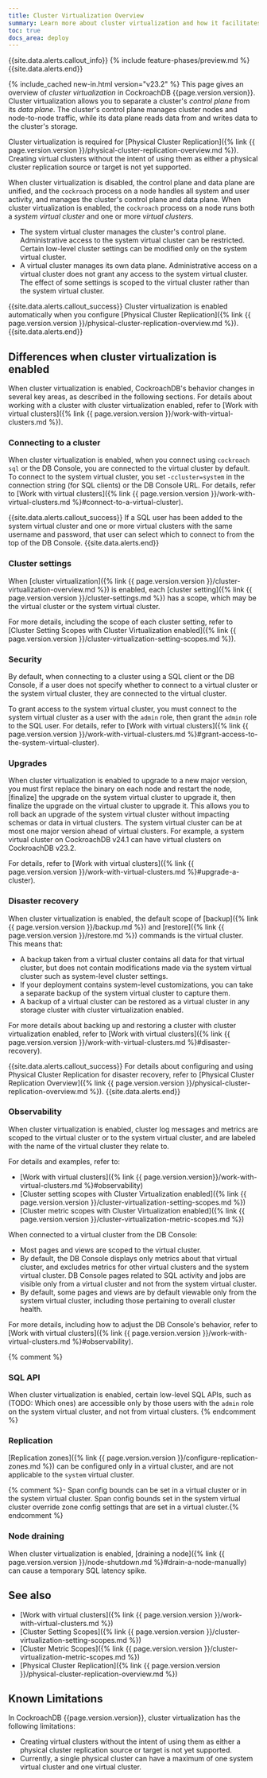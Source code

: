 ```yaml
---
title: Cluster Virtualization Overview
summary: Learn more about cluster virtualization and how it facilitates physical cluster replication.
toc: true
docs_area: deploy
---
```


{{site.data.alerts.callout_info}}
{% include feature-phases/preview.md %}
{{site.data.alerts.end}}

{% include_cached new-in.html version="v23.2" %} This page gives an overview of _cluster virtualization_ in CockroachDB {{page.version.version}}. Cluster virtualization allows you to separate a cluster's _control plane_ from its _data plane_. The cluster's control plane manages cluster nodes and node-to-node traffic, while its data plane reads data from and writes data to the cluster's storage.

Cluster virtualization is required for [Physical Cluster Replication]({% link {{ page.version.version }}/physical-cluster-replication-overview.md %}). Creating virtual clusters without the intent of using them as either a physical cluster replication source or target is not yet supported.

When cluster virtualization is disabled, the control plane and data plane are unified, and the `cockroach` process on a node handles all system and user activity, and manages the cluster's control plane and data plane. When cluster virtualization is enabled, the `cockroach` process on a node runs both a _system virtual cluster_ and one or more _virtual clusters_.

- The system virtual cluster manages the cluster's control plane. Administrative access to the system virtual cluster can be restricted. Certain low-level cluster settings can be modified only on the system virtual cluster.
- A virtual cluster manages its own data plane. Administrative access on a virtual cluster does not grant any access to the system virtual cluster. The effect of some settings is scoped to the virtual cluster rather than the system virtual cluster.

{{site.data.alerts.callout_success}}
Cluster virtualization is enabled automatically when you configure [Physical Cluster Replication]({% link {{ page.version.version }}/physical-cluster-replication-overview.md %}).
{{site.data.alerts.end}}

## Differences when cluster virtualization is enabled

When cluster virtualization is enabled, CockroachDB's behavior changes in several key areas, as described in the following sections. For details about working with a cluster with cluster virtualization enabled, refer to [Work with virtual clusters]({% link {{ page.version.version }}/work-with-virtual-clusters.md %}).

### Connecting to a cluster

When cluster virtualization is enabled, when you connect using `cockroach sql` or the DB Console, you are connected to the virtual cluster by default. To connect to the system virtual cluster, you set `-ccluster=system` in the connection string (for SQL clients) or the DB Console URL. For details, refer to [Work with virtual clusters]({% link {{ page.version.version }}/work-with-virtual-clusters.md %}#connect-to-a-virtual-cluster).

{{site.data.alerts.callout_success}}
If a SQL user has been added to the system virtual cluster and one or more virtual clusters with the same username and password, that user can select which to connect to from the top of the DB Console.
{{site.data.alerts.end}}

### Cluster settings

When [cluster virtualization]({% link {{ page.version.version }}/cluster-virtualization-overview.md %}) is enabled, each [cluster setting]({% link {{ page.version.version }}/cluster-settings.md %}) has a scope, which may be the virtual cluster or the system virtual cluster.

For more details, including the scope of each cluster setting, refer to [Cluster Setting Scopes with Cluster Virtualization enabled]({% link {{ page.version.version }}/cluster-virtualization-setting-scopes.md %}).

### Security

By default, when connecting to a cluster using a SQL client or the DB Console, if a user does not specify whether to connect to a virtual cluster or the system virtual cluster, they are connected to the virtual cluster.

To grant access to the system virtual cluster, you must connect to the system virtual cluster as a user with the `admin` role, then grant the `admin` role to the SQL user. For details, refer to [Work with virtual clusters]({% link {{ page.version.version }}/work-with-virtual-clusters.md %}#grant-access-to-the-system-virtual-cluster).

### Upgrades

When cluster virtualization is enabled to upgrade to a new major version, you must first replace the binary on each node and restart the node, [finalize] the upgrade on the system virtual cluster to upgrade it, then finalize the upgrade on the virtual cluster to upgrade it. This allows you to roll back an upgrade of the system virtual cluster without impacting schemas or data in virtual clusters. The system virtual cluster can be at most one major version ahead of virtual clusters. For example, a system virtual cluster on CockroachDB v24.1 can have virtual clusters on CockroachDB v23.2.

For details, refer to [Work with virtual clusters]({% link {{ page.version.version }}/work-with-virtual-clusters.md %}#upgrade-a-cluster).

### Disaster recovery

When cluster virtualization is enabled, the default scope of [backup]({% link {{ page.version.version }}/backup.md %}) and [restore]({% link {{ page.version.version }}/restore.md %}) commands is the virtual cluster. This means that:

- A backup taken from a virtual cluster contains all data for that virtual cluster, but does not contain modifications made via the system virtual cluster such as system-level cluster settings.
- If your deployment contains system-level customizations, you can take a separate backup of the system virtual cluster to capture them.
- A backup of a virtual cluster can be restored as a virtual cluster in any storage cluster with cluster virtualization enabled.

For more details about backing up and restoring a cluster with cluster virtualization enabled, refer to [Work with virtual clusters]({% link {{ page.version.version }}/work-with-virtual-clusters.md %}#disaster-recovery).

{{site.data.alerts.callout_success}}
For details about configuring and using Physical Cluster Replication for disaster recovery, refer to [Physical Cluster Replication Overview]({% link {{ page.version.version }}/physical-cluster-replication-overview.md %}).
{{site.data.alerts.end}}

### Observability

When cluster virtualization is enabled, cluster log messages and metrics are scoped to the virtual cluster or to the system virtual cluster, and are labeled with the name of the virtual cluster they relate to.

For details and examples, refer to:

- [Work with virtual clusters]({% link {{ page.version.version}}/work-with-virtual-clusters.md %}#observability)
- [Cluster setting scopes with Cluster Virtualization enabled]({% link {{ page.version.version }}/cluster-virtualization-setting-scopes.md %})
- [Cluster metric scopes with Cluster Virtualization enabled]({% link {{ page.version.version }}/cluster-virtualization-metric-scopes.md %})

When connected to a virtual cluster from the DB Console:

- Most pages and views are scoped to the virtual cluster.
- By default, the DB Console displays only metrics about that virtual cluster, and excludes metrics for other virtual clusters and the system virtual cluster. DB Console pages related to SQL activity and jobs are visible only from a virtual cluster and not from the system virtual cluster.
- By default, some pages and views are by default viewable only from the system virtual cluster, including those pertaining to overall cluster health.

For more details, including how to adjust the DB Console's behavior, refer to [Work with virtual clusters]({% link {{ page.version.version }}/work-with-virtual-clusters.md %}#observability).

{% comment %}
### SQL API

When cluster virtualization is enabled, certain low-level SQL APIs, such as (TODO: Which ones) are accessible only by those users with the `admin` role on the system virtual cluster, and not from virtual clusters.
{% endcomment %}

### Replication

[Replication zones]({% link {{ page.version.version }}/configure-replication-zones.md %}) can be configured only in a virtual cluster, and are not applicable to the `system` virtual cluster.

{% comment %}- Span config bounds can be set in a virtual cluster or in the system virtual cluster. Span config bounds set in the system virtual cluster override zone config settings that are set in a virtual cluster.{% endcomment %}

### Node draining

When cluster virtualization is enabled, [draining a node]({% link {{ page.version.version }}/node-shutdown.md %}#drain-a-node-manually) can cause a temporary SQL latency spike.

## See also

- [Work with virtual clusters]({% link {{ page.version.version }}/work-with-virtual-clusters.md %})
- [Cluster Setting Scopes]({% link {{ page.version.version }}/cluster-virtualization-setting-scopes.md %})
- [Cluster Metric Scopes]({% link {{ page.version.version }}/cluster-virtualization-metric-scopes.md %})
- [Physical Cluster Replication]({% link {{ page.version.version }}/physical-cluster-replication-overview.md %})

## Known Limitations

In CockroachDB {{page.version.version}}, cluster virtualization has the following limitations:

- Creating virtual clusters without the intent of using them as either a physical cluster replication source or target is not yet supported.
- Currently, a single physical cluster can have a maximum of one system virtual cluster and one virtual cluster.
